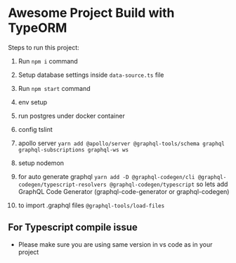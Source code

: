 # Awesome Project Build with TypeORM

Steps to run this project:

1. Run `npm i` command
2. Setup database settings inside `data-source.ts` file
3. Run `npm start` command


1. env setup
2. run postgres under docker container
3. config tslint
4. apollo server `yarn add @apollo/server @graphql-tools/schema graphql graphql-subscriptions graphql-ws ws`
5. setup nodemon
6. for auto generate graphql `yarn add -D @graphql-codegen/cli @graphql-codegen/typescript-resolvers @graphql-codegen/typescript` so lets add GraphQL Code Generator (graphql-code-generator or graphql-codegen)
7. to import .graphql files `@graphql-tools/load-files`

## For Typescript compile issue
- Please make sure you are using same version in vs code as in your project